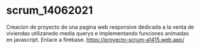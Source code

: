 # scrum_14062021
Creacion de proyecto de una pagina web responsive dedicada a la venta de viviendas utilizanedo media querys e implementando funciones animadas en javascript.
Enlace a firebase. https://proyecto-scrum-a1415.web.app/
